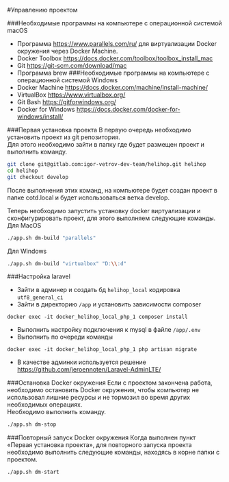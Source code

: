#Управлению проектом

###Необходимые программы на компьютере с операционной системой macOS
- Программа https://www.parallels.com/ru/ для виртуализации Docker окружения через Docker Machine.
- Docker Toolbox https://docs.docker.com/toolbox/toolbox_install_mac
- Git https://git-scm.com/download/mac
- Программа brew
###Необходимые программы на компьютере с операционной системой Windows
- Docker Machine https://docs.docker.com/machine/install-machine/
- VirtualBox https://www.virtualbox.org/
- Git Bash https://gitforwindows.org/
- Docker for Windows https://docs.docker.com/docker-for-windows/install/

###Первая установка проекта
В первую очередь необходимо установить проект из git репозитория.  
Для этого необходимо зайти в папку где будет размещен проект и выполнить команду.
```bash
git clone git@gitlab.com:igor-vetrov-dev-team/helihop.git helihop
cd helihop
git checkout develop
```
После выполнения этих команд, на компьютере будет создан проект в папке cotd.local и будет использоваться ветка develop.

Теперь необходимо запустить установку docker виртуализации и сконфигурировать проект, для этого выполняем следующие команды.
Для MacOS
```bash
./app.sh dm-build "parallels"
```
Для Windows
```bash
./app.sh dm-build "virtualbox" "D:\\:d"
```
###Настройка laravel
* Зайти в админер и создать бд `helihop_local` кодировка `utf8_general_ci`
* Зайти в директорию `/app` и установить зависимости composer
```
docker exec -it docker_helihop_local_php_1 composer install
```
* Выполнить настройку подключения к mysql в файле `/app/.env`
* Выполнить по очереди команды
```
docker exec -it docker_helihop_local_php_1 php artisan migrate
```

* В качестве админки используется решение https://github.com/jeroennoten/Laravel-AdminLTE/

###Остановка Docker окружения
Если с проектом закончена работа, необходимо остановить Docker окружения, чтобы компьютер не использовал лишние ресурсы и не тормозил во время других необходимых операциях.  
Необходимо выполнить команду.
```bash
./app.sh dm-stop
```

###Повторный запуск Docker окружения
Когда выполнен пункт «Первая установка проекта», для повторного запуска проекта необходимо выполнить следующие команды, находясь в корне папки с проектом.
```bash
./app.sh dm-start
```